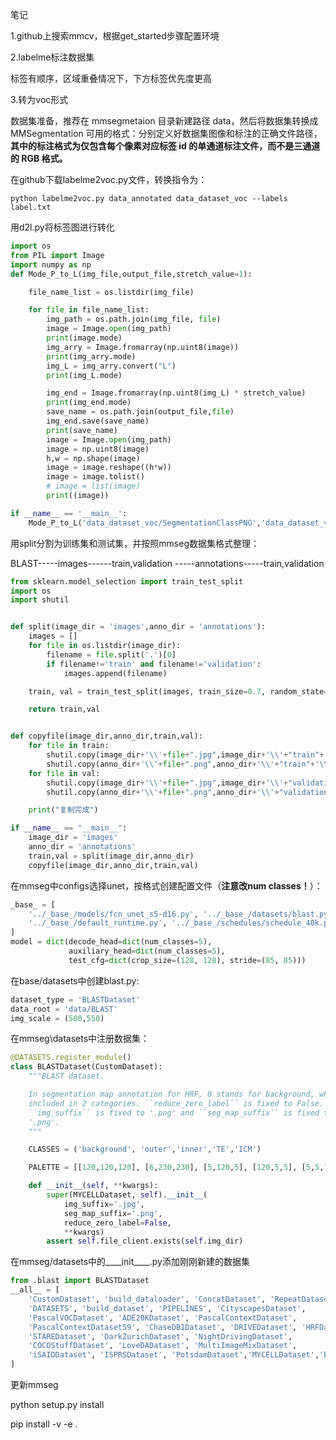 笔记

1.github上搜索mmcv，根据get_started步骤配置环境

2.labelme标注数据集

标签有顺序，区域重叠情况下，下方标签优先度更高

3.转为voc形式

数据集准备，推荐在 mmsegmetaion 目录新建路径 data，然后将数据集转换成 MMSegmentation 可用的格式：分别定义好数据集图像和标注的正确文件路径，**其中的标注格式为仅包含每个像素对应标签 id 的单通道标注文件，而不是三通道的 RGB 格式。**

在github下载labelme2voc.py文件，转换指令为：

```
python labelme2voc.py data_annotated data_dataset_voc --labels label.txt
```

用d2l.py将标签图进行转化

```python
import os
from PIL import Image
import numpy as np
def Mode_P_to_L(img_file,output_file,stretch_value=1):

    file_name_list = os.listdir(img_file)

    for file in file_name_list:
        img_path = os.path.join(img_file, file)
        image = Image.open(img_path)
        print(image.mode)
        img_arry = Image.fromarray(np.uint8(image))
        print(img_arry.mode)
        img_L = img_arry.convert("L")
        print(img_L.mode)

        img_end = Image.fromarray(np.uint8(img_L) * stretch_value)
        print(img_end.mode)
        save_name = os.path.join(output_file,file)
        img_end.save(save_name)
        print(save_name)
        image = Image.open(img_path)
        image = np.uint8(image)
        h,w = np.shape(image)
        image = image.reshape((h*w))
        image = image.tolist()
        # image = list(image)
        print((image))

if __name__ == '__main__':
    Mode_P_to_L('data_dataset_voc/SegmentationClassPNG','data_dataset_voc\\SegmentationClassPNG_toL')
```

用split分割为训练集和测试集，并按照mmseg数据集格式整理：

BLAST-----images------train,validation
            -----annotations-----train,validation

```python
from sklearn.model_selection import train_test_split
import os
import shutil


def split(image_dir = 'images',anno_dir = 'annotations'):
    images = []
    for file in os.listdir(image_dir):
        filename = file.split('.')[0]
        if filename!='train' and filename!='validation':
            images.append(filename)

    train, val = train_test_split(images, train_size=0.7, random_state=0)

    return train,val


def copyfile(image_dir,anno_dir,train,val):
    for file in train:
        shutil.copy(image_dir+'\\'+file+".jpg",image_dir+'\\'+"train"+'\\'+file+".jpg")
        shutil.copy(anno_dir+'\\'+file+".png",anno_dir+'\\'+"train"+'\\'+file+".png")
    for file in val:
        shutil.copy(image_dir+'\\'+file+".jpg",image_dir+'\\'+"validation"+'\\'+file+".jpg")
        shutil.copy(anno_dir+'\\'+file+".png",anno_dir+'\\'+"validation"+'\\'+file+".png")

    print("复制完成")

if __name__ == "__main__":
    image_dir = 'images'
    anno_dir = 'annotations'
    train,val = split(image_dir,anno_dir)
    copyfile(image_dir,anno_dir,train,val)
```

在mmseg中configs选择unet，按格式创建配置文件（**注意改num classes！**）：

```python
_base_ = [
    '../_base_/models/fcn_unet_s5-d16.py', '../_base_/datasets/blast.py', //修改此处
    '../_base_/default_runtime.py', '../_base_/schedules/schedule_40k.py'
]
model = dict(decode_head=dict(num_classes=5),
             auxiliary_head=dict(num_classes=5),
             test_cfg=dict(crop_size=(128, 128), stride=(85, 85)))
```

在base/datasets中创建blast.py:

```python
dataset_type = 'BLASTDataset'
data_root = 'data/BLAST'
img_scale = (500,550)
```

在mmseg\datasets中注册数据集：

```python
@DATASETS.register_module()
class BLASTDataset(CustomDataset):
    """BLAST dataset.

    In segmentation map annotation for HRF, 0 stands for background, which is
    included in 2 categories. ``reduce_zero_label`` is fixed to False. The
    ``img_suffix`` is fixed to '.png' and ``seg_map_suffix`` is fixed to
    '.png'.
    """

    CLASSES = ('background', 'outer','inner','TE','ICM')

    PALETTE = [[120,120,120], [6,230,230], [5,120,5], [120,5,5], [5,5,120]]

    def __init__(self, **kwargs):
        super(MYCELLDataset, self).__init__(
            img_suffix='.jpg',
            seg_map_suffix='.png',
            reduce_zero_label=False,
            **kwargs)
        assert self.file_client.exists(self.img_dir)
```

在mmseg/datasets中的____init____.py添加刚刚新建的数据集

```PYTHON
from .blast import BLASTDataset
__all__ = [
    'CustomDataset', 'build_dataloader', 'ConcatDataset', 'RepeatDataset',
    'DATASETS', 'build_dataset', 'PIPELINES', 'CityscapesDataset',
    'PascalVOCDataset', 'ADE20KDataset', 'PascalContextDataset',
    'PascalContextDataset59', 'ChaseDB1Dataset', 'DRIVEDataset', 'HRFDataset',
    'STAREDataset', 'DarkZurichDataset', 'NightDrivingDataset',
    'COCOStuffDataset', 'LoveDADataset', 'MultiImageMixDataset',
    'iSAIDDataset', 'ISPRSDataset', 'PotsdamDataset','MYCELLDataset','BLASTDataset'
]
```

更新mmseg


python setup.py install 

pip install -v -e .